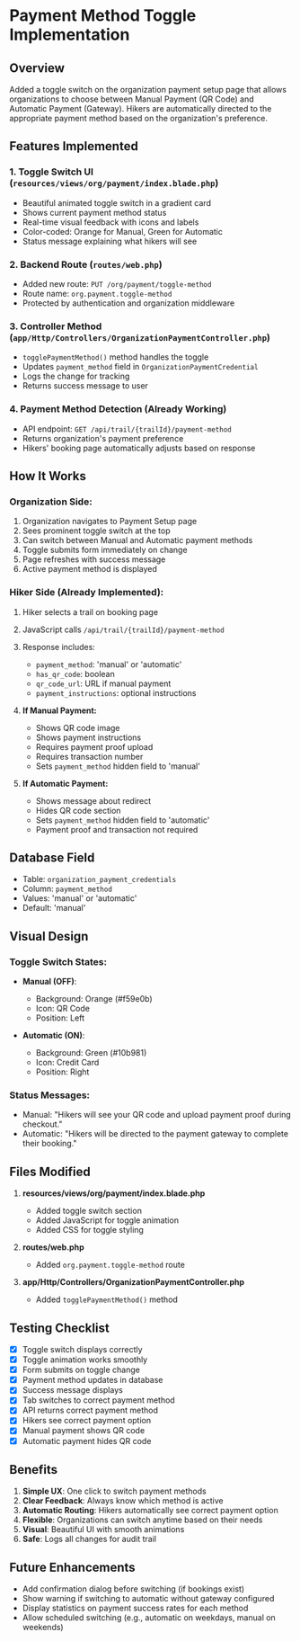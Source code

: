 # Payment Method Toggle Implementation

## Overview
Added a toggle switch on the organization payment setup page that allows organizations to choose between Manual Payment (QR Code) and Automatic Payment (Gateway). Hikers are automatically directed to the appropriate payment method based on the organization's preference.

## Features Implemented

### 1. **Toggle Switch UI** (`resources/views/org/payment/index.blade.php`)
- Beautiful animated toggle switch in a gradient card
- Shows current payment method status
- Real-time visual feedback with icons and labels
- Color-coded: Orange for Manual, Green for Automatic
- Status message explaining what hikers will see

### 2. **Backend Route** (`routes/web.php`)
- Added new route: `PUT /org/payment/toggle-method`
- Route name: `org.payment.toggle-method`
- Protected by authentication and organization middleware

### 3. **Controller Method** (`app/Http/Controllers/OrganizationPaymentController.php`)
- `togglePaymentMethod()` method handles the toggle
- Updates `payment_method` field in `OrganizationPaymentCredential`
- Logs the change for tracking
- Returns success message to user

### 4. **Payment Method Detection** (Already Working)
- API endpoint: `GET /api/trail/{trailId}/payment-method`
- Returns organization's payment preference
- Hikers' booking page automatically adjusts based on response

## How It Works

### Organization Side:
1. Organization navigates to Payment Setup page
2. Sees prominent toggle switch at the top
3. Can switch between Manual and Automatic payment methods
4. Toggle submits form immediately on change
5. Page refreshes with success message
6. Active payment method is displayed

### Hiker Side (Already Implemented):
1. Hiker selects a trail on booking page
2. JavaScript calls `/api/trail/{trailId}/payment-method`
3. Response includes:
   - `payment_method`: 'manual' or 'automatic'
   - `has_qr_code`: boolean
   - `qr_code_url`: URL if manual payment
   - `payment_instructions`: optional instructions

4. **If Manual Payment:**
   - Shows QR code image
   - Shows payment instructions
   - Requires payment proof upload
   - Requires transaction number
   - Sets `payment_method` hidden field to 'manual'

5. **If Automatic Payment:**
   - Shows message about redirect
   - Hides QR code section
   - Sets `payment_method` hidden field to 'automatic'
   - Payment proof and transaction not required

## Database Field
- Table: `organization_payment_credentials`
- Column: `payment_method`
- Values: 'manual' or 'automatic'
- Default: 'manual'

## Visual Design

### Toggle Switch States:
- **Manual (OFF)**: 
  - Background: Orange (#f59e0b)
  - Icon: QR Code
  - Position: Left
  
- **Automatic (ON)**: 
  - Background: Green (#10b981)
  - Icon: Credit Card
  - Position: Right

### Status Messages:
- Manual: "Hikers will see your QR code and upload payment proof during checkout."
- Automatic: "Hikers will be directed to the payment gateway to complete their booking."

## Files Modified

1. **resources/views/org/payment/index.blade.php**
   - Added toggle switch section
   - Added JavaScript for toggle animation
   - Added CSS for toggle styling

2. **routes/web.php**
   - Added `org.payment.toggle-method` route

3. **app/Http/Controllers/OrganizationPaymentController.php**
   - Added `togglePaymentMethod()` method

## Testing Checklist

- [x] Toggle switch displays correctly
- [x] Toggle animation works smoothly
- [x] Form submits on toggle change
- [x] Payment method updates in database
- [x] Success message displays
- [x] Tab switches to correct payment method
- [x] API returns correct payment method
- [x] Hikers see correct payment option
- [x] Manual payment shows QR code
- [x] Automatic payment hides QR code

## Benefits

1. **Simple UX**: One click to switch payment methods
2. **Clear Feedback**: Always know which method is active
3. **Automatic Routing**: Hikers automatically see correct payment option
4. **Flexible**: Organizations can switch anytime based on their needs
5. **Visual**: Beautiful UI with smooth animations
6. **Safe**: Logs all changes for audit trail

## Future Enhancements

- Add confirmation dialog before switching (if bookings exist)
- Show warning if switching to automatic without gateway configured
- Display statistics on payment success rates for each method
- Allow scheduled switching (e.g., automatic on weekdays, manual on weekends)
